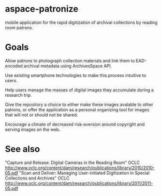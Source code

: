 aspace-patronize
================

mobile application for the rapid digitization of archival collections by reading room patrons.

Goals
=====

Allow patrons to photograph collection materials and link them to EAD-encoded archival metadata using ArchivesSpace API. 

Use existing smartphone technologies to make this process intuitive to users.

Help users manage the masses of digital images they accumulate during a research trip.

Give the repository a choice to either make these images avalable to other patrons, or offer the application as a personal organizing tool for images that will not or should not be shared.

Encourage a climate of decreased risk-aversion around copyright and serving images on the web.

See also
=========

"Capture and Release: Digital Cameras in the Reading Room" OCLC http://www.oclc.org/content/dam/research/publications/library/2010/2010-05.pdf
"Scan and Deliver: Managing User-initiated Digitization in Special Collections and Archives" OCLC http://www.oclc.org/content/dam/research/publications/library/2011/2011-05.pdf
